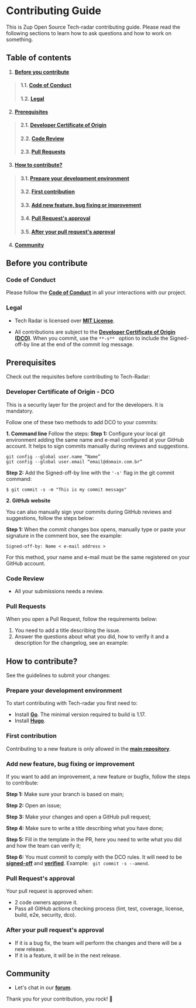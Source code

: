# **Contributing Guide**

This is Zup Open Source Tech-radar contributing guide. Please read the following sections to learn how to ask questions and how to work on something.

## **Table of contents**
1. [**Before you contribute**](#before-you-contribute)
> #### 1.1. [**Code of Conduct**](#code-of-conduct)
> #### 1.2. [**Legal**](#legal)
2. [**Prerequisites**](#prerequisites)
 > #### 2.1.   [**Developer Certificate of Origin**](#developer-certificate-of-origin)
> #### 2.2.  [**Code Review**](#code-review)
> #### 2.3. [**Pull Requests**](#pull-requests)    
3. [**How to contribute?**](#how-to-contribute?)
> #### 3.1. [**Prepare your development environment**](#prepare-your-development-environment)
> #### 3.2.  [**First contribution**](#first-contribution)
> #### 3.3. [**Add new feature, bug fixing or improvement**](#add-new-feature-bugfixing-or-improvement)
> #### 3.4.  [**Pull Request's approval**](#pull-request-approval)
> #### 3.5.   [**After your pull request's approval**](#after-your-pull-request-approval)
4. [**Community**](#community)

## **Before you contribute**

### **Code of Conduct**
Please follow the [**Code of Conduct**](CODE_OF_CONDUCT.md) in all your interactions with our project.

### **Legal**
- Tech Radar is licensed over [**MIT License**](LICENSE).

- All contributions are subject to the [**Developer Certificate of Origin (DCO)**](https://developercertificate.org). 
When you commit, use the ```**-s** ``` option to include the Signed-off-by line at the end of the commit log message.

## **Prerequisites**
Check out the requisites before contributing to Tech-Radar:

### **Developer Certificate of Origin - DCO**

 This is a security layer for the project and for the developers. It is mandatory.
 
 Follow one of these two methods to add DCO to your commits:
 
**1. Command line**
 Follow the steps: 
 **Step 1:** Configure your local git environment adding the same name and e-mail configured at your GitHub account. It helps to sign commits manually during reviews and suggestions.

 ```
git config --global user.name “Name”
git config --global user.email “email@domain.com.br”
```
**Step 2:** Add the Signed-off-by line with the `'-s'` flag in the git commit command:

```
$ git commit -s -m "This is my commit message"
```
**2. GitHub website**

You can also manually sign your commits during GitHub reviews and suggestions, follow the steps below: 

**Step 1:** When the commit changes box opens, manually type or paste your signature in the comment box, see the example:

```
Signed-off-by: Name < e-mail address >
```

For this method, your name and e-mail must be the same registered on your GitHub account.

### **Code Review**
- All your submissions needs a review.

### **Pull Requests**
When you open a Pull Request, follow the requirements below:
1. You need to add a title describing the issue. 
2. Answer the questions about what you did, how to verify it and a description for the changelog, see an example:


## **How to contribute?** 
See the guidelines to submit your changes: 

### **Prepare your development environment**
To start contributing with Tech-radar you first need to:
- Install [**Go**](https://golang.org/dl/). The minimal version required to build is 1.17. 
- Install [**Hugo**](https://gohugo.io/getting-started/installing/).


### **First contribution**
Contributing to a new feature is only allowed in the [**main repository**](https://github.com/ZupIT/opensource-tech-radar).


### **Add new feature, bug fixing or improvement**
If you want to add an improvement, a new feature or bugfix, follow the steps to contribute: 

**Step 1:** Make sure your branch is based on main;

**Step 2:** Open an issue;

**Step 3:** Make your changes and open a GitHub pull request;

**Step 4:** Make sure to write a title describing what you have done;

**Step 5:** Fill in the template in the PR, here you need to write what you did and how the team can verify it; 

**Step 6:** You must commit to comply with the DCO rules. It will need to be [**signed-off**](https://git-scm.com/docs/git-commit#Documentation/git-commit.txt--s) and [**verified**](https://docs.github.com/en/github/authenticating-to-github/managing-commit-signature-verification/about-commit-signature-verification). Example: ` git commit -s --amend`.


### **Pull Request's approval**
Your pull request is approved when:
- 2 code owners approve it.
- Pass all GitHub actions checking process (lint, test, coverage, license, build, e2e, security, dco).

### **After your pull request's approval**
- If it is a bug fix, the team will perform the changes and there will be a new release.
- If it is a feature, it will be in the next release. 

## **Community**

- Let's chat in our [**forum**](https://forum.zup.com.br).

Thank you for your contribution, you rock! 🚀